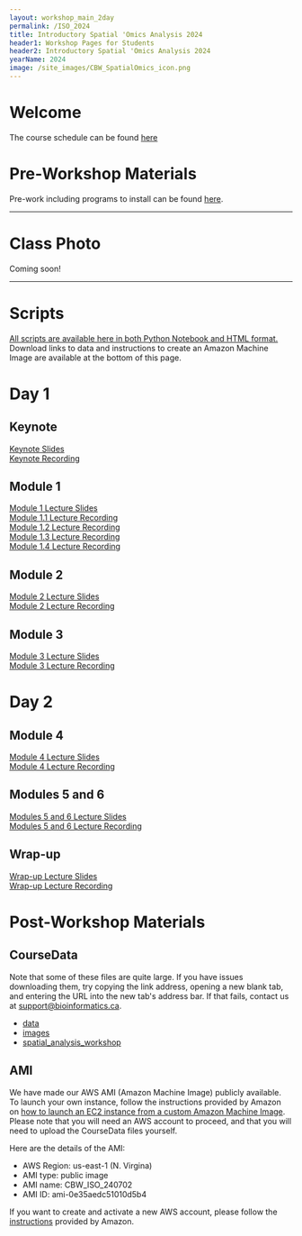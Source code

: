 ```yaml
---
layout: workshop_main_2day
permalink: /ISO_2024
title: Introductory Spatial 'Omics Analysis 2024
header1: Workshop Pages for Students
header2: Introductory Spatial 'Omics Analysis 2024
yearName: 2024
image: /site_images/CBW_SpatialOmics_icon.png
---
```


# Welcome <a id="welcome"></a>

The course schedule can be found [here](https://bioinformaticsdotca.github.io/ISO_2024_schedule)

<!-- Meet your faculty [here]().   -->

# Pre-Workshop Materials <a id="preworkshop"></a>

Pre-work including programs to install can be found [here](https://forms.gle/1rHwYRaYAnQWYQox7).  

***

# Class Photo

Coming soon!  


***

# Scripts
[All scripts are available here in both Python Notebook and HTML format.](https://github.com/dr-sayyadhury/Introductory_Spatial_Analysis_Workshop___ISO_2024) Download links to data and instructions to create an Amazon Machine Image are available at the bottom of this page. 

# Day 1 <a id="day1"></a>

## Keynote
[Keynote Slides](https://drive.google.com/file/d/1HmN82rBgHMZcTbL3a2yia0AVzpLn4rX0/view?usp=sharing)  
[Keynote Recording](https://youtu.be/j9cwUkbqFPE)  

## Module 1
[Module 1 Lecture Slides](https://drive.google.com/file/d/1AMzkLfOpP-7A7xqEANqpTdZV7NCPErPy/view?usp=drive_link)  
[Module 1.1 Lecture Recording](https://youtu.be/lTAeQU1zKFk)  
[Module 1.2 Lecture Recording](https://youtu.be/5Kp58g55_6E)  
[Module 1.3 Lecture Recording](https://youtu.be/SJfP3Q07yXY)  
[Module 1.4 Lecture Recording](https://youtu.be/mETIeI6iB9o)  
 
## Module 2 
[Module 2 Lecture Slides](https://drive.google.com/file/d/139nnpSIyMRJahrzB87t7nQeS74k-KIWM/view?usp=sharing)  
[Module 2 Lecture Recording](https://youtu.be/29ZEI9hJTQo)  

## Module 3
[Module 3 Lecture Slides](https://drive.google.com/file/d/17q120xS7wV1T19dF4r-2enlxQYukRAkT/view?usp=drive_link)  
[Module 3 Lecture Recording](https://youtu.be/TvxNtyzmp2Q)  

# Day 2 <a id="day2"></a>  

## Module 4
[Module 4 Lecture Slides](https://drive.google.com/file/d/1UM9B6s4qgZdHT44fbs8vAI1_a24h-8mL/view?usp=sharing)  
[Module 4 Lecture Recording](https://youtu.be/8AcF-dS6UGg)  

## Modules 5 and 6
[Modules 5 and 6 Lecture Slides](https://drive.google.com/file/d/1JBaWiZgUGaXDrkYkYwby8czhhTACepN2/view?usp=sharing)  
[Modules 5 and 6 Lecture Recording](https://youtu.be/MOnhhPNKXig)  

## Wrap-up
[Wrap-up Lecture Slides](https://drive.google.com/file/d/1B-oS0N3OtSyGPIVU-pkUUcnwA_Xp5cdN/view?usp=sharing)  
[Wrap-up Lecture Recording](https://youtu.be/HfkE7eSQMPg)  

# Post-Workshop Materials <a id="postworkshop"></a>
## CourseData
Note that some of these files are quite large. If you have issues downloading them, try copying the link address, opening a new blank tab, and entering the URL into the new tab's address bar. If that fails, contact us at support@bioinformatics.ca.
- [data](https://hpc4health.ca/cbw/2024/ISO/data.tar.gz)
- [images](https://hpc4health.ca/cbw/2024/ISO/images.tar.gz)
- [spatial_analysis_workshop](https://hpc4health.ca/cbw/2024/ISO/spatial_analysis_workshop_iso2024.tar.gz)

## AMI
We have made our AWS AMI (Amazon Machine Image) publicly available. To launch your own instance, follow the instructions provided by Amazon on [how to launch an EC2 instance from a custom Amazon Machine Image](https://repost.aws/knowledge-center/launch-instance-custom-ami). Please note that you will need an AWS account to proceed, and that you will need to upload the CourseData files yourself.

Here are the details of the AMI:
- AWS Region: us-east-1 (N. Virgina)
- AMI type: public image
- AMI name: CBW_ISO_240702
- AMI ID: ami-0e35aedc51010d5b4

If you want to create and activate a new AWS account, please follow the [instructions](https://aws.amazon.com/premiumsupport/knowledge-center/create-and-activate-aws-account/) provided by Amazon.
